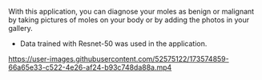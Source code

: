 With this application, you can diagnose your moles as benign or malignant by taking pictures of moles on your body or by adding the photos in your gallery.

- Data trained with Resnet-50 was used in the application.



https://user-images.githubusercontent.com/52575122/173574859-66a65e33-c522-4e26-af24-b93c748da88a.mp4

